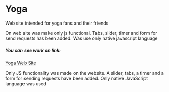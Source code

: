 # Yoga
Web site intended for yoga fans and their friends

On web site was make only js functional. Tabs, slider, timer and form for send requests has been added.
Was use only native javascript language

##### You can see work on link:
[Yoga Web Site](https://voronovroman.github.io/yoga-project-js)


Only JS functionality was made on the website. A slider, tabs, a timer and a form for sending requests have been added.
Only native JavaScript language was used
